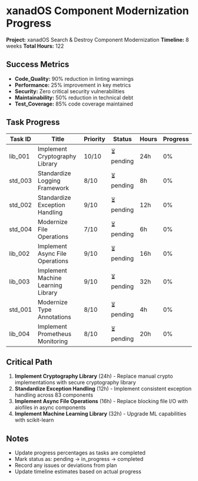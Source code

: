 # xanadOS Component Modernization Progress

**Project:** xanadOS Search & Destroy Component Modernization
**Timeline:** 8 weeks
**Total Hours:** 122

## Success Metrics

- **Code_Quality:** 90% reduction in linting warnings
- **Performance:** 25% improvement in key metrics
- **Security:** Zero critical security vulnerabilities
- **Maintainability:** 50% reduction in technical debt
- **Test_Coverage:** 85% code coverage maintained

## Task Progress

| Task ID | Title | Priority | Status | Hours | Progress |
|---------|-------|----------|--------|-------|----------|
| lib_001 | Implement Cryptography Library | 10/10 | ⏳ pending | 24h | 0% |
| std_003 | Standardize Logging Framework | 8/10 | ⏳ pending | 8h | 0% |
| std_002 | Standardize Exception Handling | 9/10 | ⏳ pending | 12h | 0% |
| std_004 | Modernize File Operations | 7/10 | ⏳ pending | 6h | 0% |
| lib_002 | Implement Async File Operations | 9/10 | ⏳ pending | 16h | 0% |
| lib_003 | Implement Machine Learning Library | 9/10 | ⏳ pending | 32h | 0% |
| std_001 | Modernize Type Annotations | 8/10 | ⏳ pending | 4h | 0% |
| lib_004 | Implement Prometheus Monitoring | 8/10 | ⏳ pending | 20h | 0% |

## Critical Path

1. **Implement Cryptography Library** (24h) - Replace manual crypto implementations with secure cryptography library
1. **Standardize Exception Handling** (12h) - Implement consistent exception handling across 83 components
1. **Implement Async File Operations** (16h) - Replace blocking file I/O with aiofiles in async components
1. **Implement Machine Learning Library** (32h) - Upgrade ML capabilities with scikit-learn

## Notes

- Update progress percentages as tasks are completed
- Mark status as: pending → in_progress → completed
- Record any issues or deviations from plan
- Update timeline estimates based on actual progress
